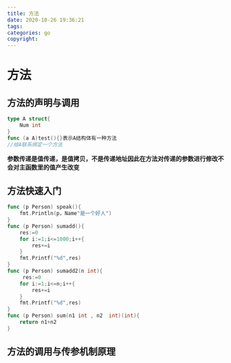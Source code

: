 ```yaml
---
title: 方法
date: 2020-10-26 19:36:21
tags:
categories: go
copyright:
---
```


# 方法

## 方法的声明与调用

```go 
type A struct{
    Num int
}
func (a A)test(){}表示A结构体有一种方法 
//给A联系绑定一个方法
```

**参数传递是值传递，是值拷贝，不是传递地址因此在方法对传递的参数进行修改不会对主函数里的值产生改变**

## 方法快速入门

```go
func (p Person) speak(){
    fmt.Println(p，Name"是一个好人")
}
func (p Person) sumadd(){
    res:=0
    for i:=1;i<=1000;i++{
        res+=i
    }
    fmt.Printf("%d",res)
}
func (p Person) sumadd2(n int){
	 res:=0
    for i:=1;i<=n;i++{
        res+=i
    }
    fmt.Printf("%d",res)
}
func (p Person) sum(n1 int , n2  int)(int){
    return n1+n2
}
```

## 方法的调用与传参机制原理



